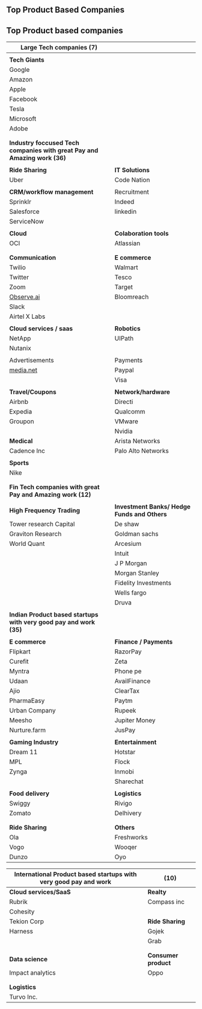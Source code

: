 ## Top Product Based Companies

## Top Product based companies

| **Large Tech companies (7)**                                              |                                          |
| --------------------------------------------------------------------- | ---------------------------------------- |
|                                                                       |                                          |
| **Tech Giants**                                                           |                                          |
| Google                                                                |                                          |
| Amazon                                                                |                                          |
| Apple                                                                 |                                          |
| Facebook                                                              |                                          |
| Tesla                                                                 |                                          |
| Microsoft                                                             |                                          |
| Adobe                                                                 |                                          |
|                                                                       |                                          |
|                                                                       |                                          |
| **Industry foccused Tech companies with great Pay and Amazing work (36)** |                                          |
|                                                                       |                                          |
| **Ride Sharing**                                                          | **IT Solutions**                             |
| Uber                                                                  | Code Nation                              |
|                                                                       |                                          |
| **CRM/workflow management**                                               | Recruitment                              |
| Sprinklr                                                              | Indeed                                   |
| Salesforce                                                            | linkedin                                 |
| ServiceNow                                                            |                                          |
|                                                                       |                                          |
| **Cloud**                                                                 | **Colaboration tools**                       |
| OCI                                                                   | Atlassian                                |
|                                                                       |                                          |
|                                                                       |                                          |
| **Communication**                                                         | **E commerce**                               |
| Twilio                                                                | Walmart                                  |
| Twitter                                                               | Tesco                                    |
| Zoom                                                                  | Target                                   |
| [Observe.ai](http://Observe.ai)                                       | Bloomreach                               |
| Slack                                                                 |                                          |
| Airtel X Labs                                                         |                                          |
|                                                                       |                                          |
| **Cloud services / saas**                                                 | **Robotics**                                 |
| NetApp                                                                | UIPath                                   |
| Nutanix                                                               |                                          |
|                                                                       |                                          |
| Advertisements                                                        | Payments                                 |
| [media.net](http://media.net)                                         | Paypal                                   |
|                                                                       | Visa                                     |
|                                                                       |                                          |
| **Travel/Coupons**                                                        | **Network/hardware**                         |
| Airbnb                                                                | Directi                                  |
| Expedia                                                               | Qualcomm                                 |
| Groupon                                                               | VMware                                   |
|                                                                       | Nvidia                                   |
| **Medical**                                                               | Arista Networks                          |
| Cadence Inc                                                           | Palo Alto Networks                       |
|                                                                       |                                          |
| **Sports**                                                                |                                          |
| Nike                                                                  |                                          |
|                                                                       |                                          |
|                                                                       |                                          |
| **Fin Tech companies with great Pay and Amazing work (12)**               |                                          |
|                                                                       |                                          |
| **High Frequency Trading**                                                | **Investment Banks/ Hedge Funds and Others** |
| Tower research Capital                                                | De shaw                                  |
| Graviton Research                                                     | Goldman sachs                            |
| World Quant                                                           | Arcesium                                 |
|                                                                       | Intuit                                   |
|                                                                       | J P Morgan                               |
|                                                                       | Morgan Stanley                           |
|                                                                       | Fidelity Investments                     |
|                                                                       | Wells fargo                              |
|                                                                       | Druva                                    |
|                                                                       |                                          |
| **Indian Product based startups with very good pay and work (35)**        |                                          |
|                                                                       |                                          |
| **E commerce**                                                            | **Finance / Payments**                       |
| Flipkart                                                              | RazorPay                                 |
| Curefit                                                               | Zeta                                     |
| Myntra                                                                | Phone pe                                 |
| Udaan                                                                 | AvailFinance                             |
| Ajio                                                                  | ClearTax                                 |
| PharmaEasy                                                            | Paytm                                    |
| Urban Company                                                         | Rupeek                                   |
| Meesho                                                                | Jupiter Money                            |
| Nurture.farm                                                          | JusPay                                   |
|                                                                       |                                          |
| **Gaming Industry**                                                       | **Entertainment**                            |
| Dream 11                                                              | Hotstar                                  |
| MPL                                                                   | Flock                                    |
| Zynga                                                                 | Inmobi                                   |
|                                                                       | Sharechat                                |
|                                                                       |                                          |
| **Food delivery**                                                         | **Logistics**                                |
| Swiggy                                                                | Rivigo                                   |
| Zomato                                                                | Delhivery                                |
|                                                                       |                                          |
|                                                                       |                                          |
| **Ride Sharing**                                                          | **Others**                                   |
| Ola                                                                   | Freshworks                               |
| Vogo                                                                  | Wooqer                                   |
| Dunzo                                                                 | Oyo

| International Product based startups with very good pay and work|            (10)                              |
| --------------------------------------------------------------------- | ---------------------------------------- |
| **Cloud services/SaaS**                                                   | **Realty**                                   |
| Rubrik                                                                | Compass inc                              |
| Cohesity                                                              |                                          |
| Tekion Corp                                                           | **Ride Sharing**                             |
| Harness                                                               | Gojek                                    |
|                                                                       | Grab                                     |
|                                                                       |                                          |
|                                                                       |                                          |
| **Data science**                                                          | **Consumer product**                         |
| Impact analytics                                                      | Oppo                                     |
|                                                                       |                                          |
|                                                                       |                                          |
| **Logistics**                                                             |                                          |
| Turvo Inc.                                                            |                                          |